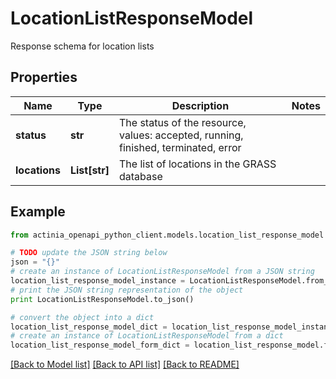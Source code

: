 # LocationListResponseModel

Response schema for location lists

## Properties
Name | Type | Description | Notes
------------ | ------------- | ------------- | -------------
**status** | **str** | The status of the resource, values: accepted, running, finished, terminated, error | 
**locations** | **List[str]** | The list of locations in the GRASS database | 

## Example

```python
from actinia_openapi_python_client.models.location_list_response_model import LocationListResponseModel

# TODO update the JSON string below
json = "{}"
# create an instance of LocationListResponseModel from a JSON string
location_list_response_model_instance = LocationListResponseModel.from_json(json)
# print the JSON string representation of the object
print LocationListResponseModel.to_json()

# convert the object into a dict
location_list_response_model_dict = location_list_response_model_instance.to_dict()
# create an instance of LocationListResponseModel from a dict
location_list_response_model_form_dict = location_list_response_model.from_dict(location_list_response_model_dict)
```
[[Back to Model list]](../README.md#documentation-for-models) [[Back to API list]](../README.md#documentation-for-api-endpoints) [[Back to README]](../README.md)


